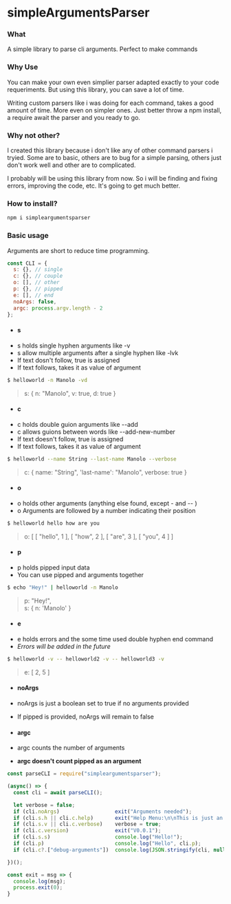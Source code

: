 # simpleArgumentsParser

### What
A simple library to parse cli arguments. Perfect to make commands

### Why Use
You can make your own even simplier parser adapted exactly to your code requeriments. But using this library, you can save a lot of time.  
  
Writing custom parsers like i was doing for each command, takes a good amount of time. More even on simpler ones. Just better throw a npm install, a require await the parser and you ready to go.

### Why not other?
I created this library because i don't like any of other command parsers i tryied. Some are to basic, others are to bug for a simple parsing, others just don't work well and other are to complicated.  
   
I probably will be using this library from now. So i will be finding and fixing errors, improving the code, etc. It's going to get much better. 

### How to install?

```bash
npm i simpleargumentsparser
```

### Basic usage

Arguments are short to reduce time programming.  
```javascript
const CLI = {
  s: {}, // single
  c: {}, // couple
  o: [], // other
  p: {}, // pipped
  e: [], // end
  noArgs: false,
  argc: process.argv.length - 2
};
```

- #### s   
- s holds single hyphen arguments like -v  
- s allow multiple arguments after a single hyphen like -lvk  
- If text dosn't follow, true is assigned  
- If text follows, takes it as value of argument  
```bash
$ helloworld -n Manolo -vd
```
> s: { n: "Manolo", v: true, d: true }  
  
- #### c  
- c holds double guion arguments like --add    
- c allows guions between words like --add-new-number  
- If text doesn't follow, true is assigned  
- If text follows, takes it as value of argument  
```bash
$ helloworld --name String --last-name Manolo --verbose  
```
> c: { name: "String", 'last-name': "Manolo", verbose: true }  
  
- #### o  
- o holds other arguments (anything else found, except - and -- )  
- o Arguments are followed by a number indicating their position  
```bash
$ helloworld hello how are you
```
> o: [ [ "hello", 1 ], [ "how", 2 ], [ "are", 3 ], [ "you", 4 ] ]  
  
- #### p  
- p holds pipped input data  
- You can use pipped and arguments together  
```bash
$ echo "Hey!" | helloworld -n Manolo  
```
> p: "Hey!",  
> s: { n: 'Manolo' }  

- #### e  
- e holds errors and the some time used double hyphen end command  
- _Errors will be added in the future_  
```bash
$ helloworld -v -- helloworld2 -v -- helloworld3 -v  
```
> e: [ 2, 5 ]  

- #### noArgs  
- noArgs is just a boolean set to true if no arguments provided   
- If pipped is provided, noArgs will remain to false   

- #### argc  
- argc counts the number of arguments  
- __argc doesn't count pipped as an argument__  


```javascript
const parseCLI = require("simpleargumentsparser");

(async() => {
  const cli = await parseCLI();

  let verbose = false;
  if (cli.noArgs)                  exit("Arguments needed");
  if (cli.s.h || cli.c.help)       exit("Help Menu:\n\nThis is just an example");
  if (cli.s.v || cli.c.verbose)    verbose = true;
  if (cli.c.version)               exit("V0.0.1");
  if (cli.s.s)                     console.log("Hello!");
  if (cli.p)                       console.log("Hello", cli.p);
  if (cli.c?.["debug-arguments"])  console.log(JSON.stringify(cli, null, 4));

})();

const exit = msg => {
  console.log(msg);
  process.exit(0);
}
```


